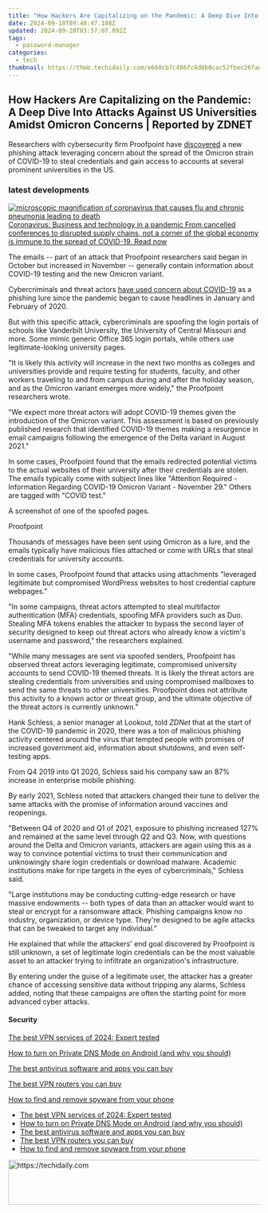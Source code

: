 ```yaml
---
title: "How Hackers Are Capitalizing on the Pandemic: A Deep Dive Into Attacks Against US Universities Amidst Omicron Concerns | Reported by ZDNET"
date: 2024-09-18T09:48:47.188Z
updated: 2024-09-20T03:57:07.092Z
tags:
  - password-manager
categories:
  - tech
thumbnail: https://thmb.techidaily.com/e660cb7c486fc8d0b8cac52fbec26fad8dcc27b5b29050cd2236573beb2ecb06.jpg
---
```


## How Hackers Are Capitalizing on the Pandemic: A Deep Dive Into Attacks Against US Universities Amidst Omicron Concerns | Reported by ZDNET

Researchers with cybersecurity firm Proofpoint have [discovered](https://www.proofpoint.com/us/blog/threat-insight/university-targeted-credential-phishing-campaigns-use-covid-19-omicron-themes) a new phishing attack leveraging concern about the spread of the Omicron strain of COVID-19 to steal credentials and gain access to accounts at several prominent universities in the US. 

### latest developments

[![microscopic magnification of coronavirus that causes flu and chronic pneumonia leading to death](https://www.zdnet.com/a/img/resize/29eb42cb18bf682179393fd5caa23f5e78bec28e/2020/02/03/bd4a5b33-2cca-4ff8-9753-12d1bfd10a1d/istock-12015454421.jpg?auto=webp&fit=crop&frame=1&height=238.5&width=459) Coronavirus: Business and technology in a pandemic From cancelled conferences to disrupted supply chains, not a corner of the global economy is immune to the spread of COVID-19.  Read now](https://www.zdnet.com/collection/coronavirus-business-and-technology-in-a-pandemic/)

The emails -- part of an attack that Proofpoint researchers said began in October but increased in November -- generally contain information about COVID-19 testing and the new Omicron variant.

Cybercriminals and threat actors [have used concern about COVID-19](https://www.techrepublic.com/article/cybercriminals-unleash-diverse-wave-of-attacks-on-covid-19-vaccine-researchers/) as a phishing lure since the pandemic began to cause headlines in January and February of 2020\. 

But with this specific attack, cybercriminals are spoofing the login portals of schools like Vanderbilt University, the University of Central Missouri and more. Some mimic generic Office 365 login portals, while others use legitimate-looking university pages.

"It is likely this activity will increase in the next two months as colleges and universities provide and require testing for students, faculty, and other workers traveling to and from campus during and after the holiday season, and as the Omicron variant emerges more widely," the Proofpoint researchers wrote. 

"We expect more threat actors will adopt COVID-19 themes given the introduction of the Omicron variant. This assessment is based on previously published research that identified COVID-19 themes making a resurgence in email campaigns following the emergence of the Delta variant in August 2021."

In some cases, Proofpoint found that the emails redirected potential victims to the actual websites of their university after their credentials are stolen. The emails typically come with subject lines like "Attention Required - Information Regarding COVID-19 Omicron Variant - November 29." Others are tagged with "COVID test."

A screenshot of one of the spoofed pages.

Proofpoint

Thousands of messages have been sent using Omicron as a lure, and the emails typically have malicious files attached or come with URLs that steal credentials for university accounts. 

In some cases, Proofpoint found that attacks using attachments "leveraged legitimate but compromised WordPress websites to host credential capture webpages."

"In some campaigns, threat actors attempted to steal multifactor authentication (MFA) credentials, spoofing MFA providers such as Duo. Stealing MFA tokens enables the attacker to bypass the second layer of security designed to keep out threat actors who already know a victim's username and password," the researchers explained. 

"While many messages are sent via spoofed senders, Proofpoint has observed threat actors leveraging legitimate, compromised university accounts to send COVID-19 themed threats. It is likely the threat actors are stealing credentials from universities and using compromised mailboxes to send the same threats to other universities. Proofpoint does not attribute this activity to a known actor or threat group, and the ultimate objective of the threat actors is currently unknown."

Hank Schless, a senior manager at Lookout, told _ZDNet_ that at the start of the COVID-19 pandemic in 2020, there was a ton of malicious phishing activity centered around the virus that tempted people with promises of increased government aid, information about shutdowns, and even self-testing apps. 

From Q4 2019 into Q1 2020, Schless said his company saw an 87% increase in enterprise mobile phishing. 

By early 2021, Schless noted that attackers changed their tune to deliver the same attacks with the promise of information around vaccines and reopenings. 

"Between Q4 of 2020 and Q1 of 2021, exposure to phishing increased 127% and remained at the same level through Q2 and Q3\. Now, with questions around the Delta and Omicron variants, attackers are again using this as a way to convince potential victims to trust their communication and unknowingly share login credentials or download malware. Academic institutions make for ripe targets in the eyes of cybercriminals," Schless said. 

"Large institutions may be conducting cutting-edge research or have massive endowments -- both types of data than an attacker would want to steal or encrypt for a ransomware attack. Phishing campaigns know no industry, organization, or device type. They're designed to be agile attacks that can be tweaked to target any individual." 

He explained that while the attackers' end goal discovered by Proofpoint is still unknown, a set of legitimate login credentials can be the most valuable asset to an attacker trying to infiltrate an organization's infrastructure. 

By entering under the guise of a legitimate user, the attacker has a greater chance of accessing sensitive data without tripping any alarms, Schless added, noting that these campaigns are often the starting point for more advanced cyber attacks.

#### Security

[The best VPN services of 2024: Expert tested](https://www.zdnet.com/article/best-vpn/ "The best VPN services of 2024: Expert tested")

[How to turn on Private DNS Mode on Android (and why you should)](https://www.zdnet.com/article/how-to-turn-on-private-dns-mode-on-android-and-why-you-should/ "How to turn on Private DNS Mode on Android (and why you should)")

[The best antivirus software and apps you can buy](https://www.zdnet.com/article/best-antivirus/ "The best antivirus software and apps you can buy")

[The best VPN routers you can buy](https://www.zdnet.com/article/best-vpn-router/ "The best VPN routers you can buy")

[How to find and remove spyware from your phone](https://www.zdnet.com/article/how-to-find-and-remove-spyware-from-your-phone/ "How to find and remove spyware from your phone")

* [The best VPN services of 2024: Expert tested](https://www.zdnet.com/article/best-vpn/ "The best VPN services of 2024: Expert tested")
* [How to turn on Private DNS Mode on Android (and why you should)](https://www.zdnet.com/article/how-to-turn-on-private-dns-mode-on-android-and-why-you-should/ "How to turn on Private DNS Mode on Android (and why you should)")
* [The best antivirus software and apps you can buy](https://www.zdnet.com/article/best-antivirus/ "The best antivirus software and apps you can buy")
* [The best VPN routers you can buy](https://www.zdnet.com/article/best-vpn-router/ "The best VPN routers you can buy")
* [How to find and remove spyware from your phone](https://www.zdnet.com/article/how-to-find-and-remove-spyware-from-your-phone/ "How to find and remove spyware from your phone")

<ins class="adsbygoogle"
     style="display:block"
     data-ad-format="autorelaxed"
     data-ad-client="ca-pub-7571918770474297"
     data-ad-slot="1223367746"></ins>

<ins class="adsbygoogle"
     style="display:block"
     data-ad-client="ca-pub-7571918770474297"
     data-ad-slot="8358498916"
     data-ad-format="auto"
     data-full-width-responsive="true"></ins>



<!-- affiliate ads begin -->
<a href="https://appsumo.8odi.net/c/5597632/2043593/7443" target="_top" id="2043593">
  <img src="//a.impactradius-go.com/display-ad/7443-2043593" border="0" alt="https://techidaily.com" width="728" height="90"/>
</a>
<img height="0" width="0" src="https://appsumo.8odi.net/i/5597632/2043593/7443" style="position:absolute;visibility:hidden;" border="0" />
<!-- affiliate ads end -->

